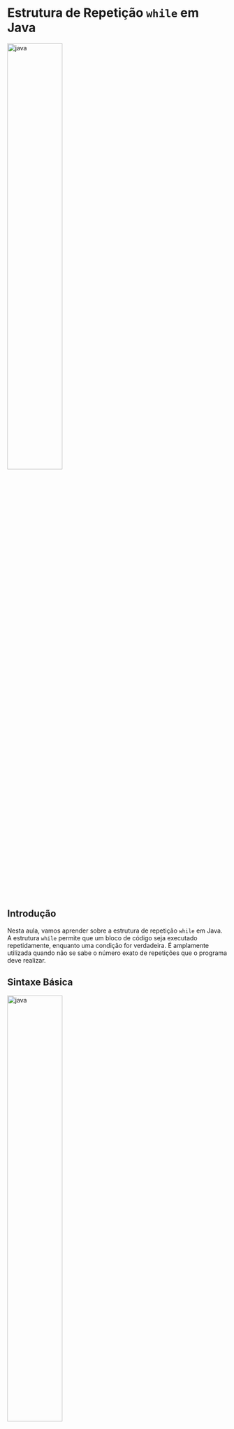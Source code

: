 
# Estrutura de Repetição `while` em Java

<div align="left">
  <img src="" alt="java" width="50%">
</div>

## Introdução

Nesta aula, vamos aprender sobre a estrutura de repetição `while` em Java. A estrutura `while` permite que um bloco de código seja executado repetidamente, enquanto uma condição for verdadeira. É amplamente utilizada quando não se sabe o número exato de repetições que o programa deve realizar.

## Sintaxe Básica

<div align="left">
  <img src="" alt="java" width="50%">
</div>

A sintaxe da estrutura `while` é simples e segue o seguinte formato:

```java
while (condição) {
    // Código a ser executado repetidamente
}
```

- **condição**: Uma expressão booleana que será avaliada antes de cada iteração. Enquanto a condição for verdadeira, o bloco de código dentro do `while` será executado.
- **bloco de código**: Instruções que serão repetidas enquanto a condição for verdadeira.

## Exemplo Simples

Vamos ver um exemplo prático que imprime números de 1 a 5.

```java
public class ExemploWhile {
    public static void main(String[] args) {
        int contador = 1;
        
        // Estrutura while
        while (contador <= 5) {
            System.out.println("Contador: " + contador);
            contador++; // Incremento para evitar loop infinito
        }
    }
}
```

### Explicação do Código

1. **Variável contador**: Inicializamos a variável `contador` com valor 1.
2. **Condição `contador <= 5`**: O laço `while` continuará executando enquanto a condição for verdadeira (enquanto `contador` for menor ou igual a 5).
3. **Incremento `contador++`**: A cada iteração, incrementamos o valor de `contador`. Isso é crucial para evitar loops infinitos.

## Cuidados com o `while`

Ao usar o `while`, é importante garantir que a condição de parada seja alcançada em algum momento, caso contrário, o programa entrará em um **loop infinito**, ou seja, a repetição nunca terminará.

Exemplo de loop infinito:

```java
int contador = 1;
while (contador <= 5) {
    System.out.println("Contador: " + contador);
    // Esquecemos de incrementar o contador, resultando em loop infinito
}
```

## Exemplo Prático 2: Soma de Números Positivos

Agora, vamos ver um exemplo mais avançado: um programa que soma números positivos até que o usuário insira um número negativo.

```java
import java.util.Scanner;

public class SomaPositivos {
    public static void main(String[] args) {
        Scanner scanner = new Scanner(System.in);
        int soma = 0;
        int numero;

        // Loop while que continua até que um número negativo seja inserido
        while (true) {
            System.out.println("Digite um número (negativo para sair): ");
            numero = scanner.nextInt();
            
            if (numero < 0) {
                break; // Interrompe o loop se o número for negativo
            }
            soma += numero; // Adiciona o número à soma
        }

        System.out.println("A soma dos números positivos é: " + soma);
    }
}
```

### Explicação do Código

1. **Loop Infinito**: Utilizamos `while (true)` para criar um loop infinito. Este será interrompido pela instrução `break` quando um número negativo for inserido.
2. **Entrada do Usuário**: O usuário insere números repetidamente até inserir um número negativo.
3. **Instrução `break`**: Se o número inserido for negativo, o loop é interrompido.
4. **Soma dos Números**: A cada iteração, o número inserido é adicionado à variável `soma`.

## Conclusão

A estrutura de repetição `while` é uma ferramenta essencial em Java, permitindo executar blocos de código repetidamente até que uma condição seja satisfeita. Certifique-se sempre de que a condição seja bem formulada para evitar loops infinitos.

Pratique criando seus próprios exemplos para reforçar o entendimento.

---
